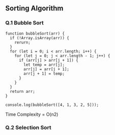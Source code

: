 ## Sorting Algorithm

### Q.1 Bubble Sort

```
function bubbleSort(arr) {
  if (!Array.isArray(arr)) {
    rerurn;
  }
  for (let i = 0; i < arr.length; i++) {
    for (let j = 0; j < arr.length - 1; j++) {
      if (arr[j] > arr[j + 1]) {
        let temp = arr[j];
        arr[j] = arr[j + 1];
        arr[j + 1] = temp;
      }
    }
  }
  return arr;
}

console.log(bubbleSort([4, 1, 3, 2, 5]));

```

Time Complexity = O(n2)

### Q.2 Selection Sort
